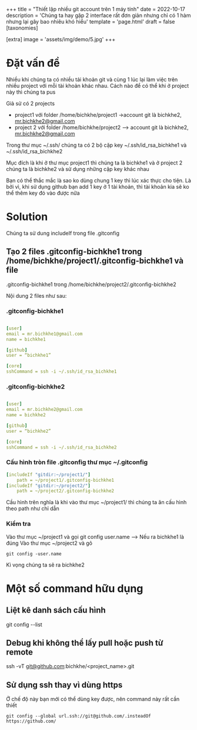 +++
title = "Thiết lập nhiều git account trên 1 máy tính"
date = 2022-10-17
description = 'Chúng ta hay gặp 2 interface rất đơn giản nhưng chỉ có 1 hàm nhưng lại gây bao nhiêu khó hiểu'
template = 'page.html'
draft = false
[taxonomies]

[extra]
image =  'assets/img/demo/5.jpg'
+++

# Đặt vấn đề

Nhiều khi chúng ta có nhiều tải khoản git và cùng 1 lúc lại làm việc trên nhiều project với mỗi tài khoản khác nhau. Cách nào để có thể khi ở project này thì chúng ta pus


Giả sử có 2 projects
- project1 với folder /home/bichkhe/project1 ->account git là bichkhe2, mr.bichkhe2@gmail.com
- project 2 với folder /home/bichkhe/project2 --> account git là bichkhe2, mr.bichkhe2@gmail.com

Trong thư mục ~/.ssh/ chúng ta có 2 bộ cặp key ~/.ssh/id_rsa_bichkhe1 và ~/.ssh/id_rsa_bichkhe2

Mục đích là khi ở thư mục project1 thì chúng ta là bichkhe1 và ở project 2 chúng ta là bichkhe2 và sử dụng những cặp key khác nhau

Bạn có thể thắc mắc là sao ko dùng chung 1 key thì lúc xác thực cho tiện. Là bởi vì, khi sử dụng github bạn add 1 key ở 1 tài khoản, thì tài khoản kia sẽ ko thể thêm key đó vào được nữa



# Solution

Chúng ta sử dung includeIf trong file .gitconfig
## Tạo 2 files .gitconfig-bichkhe1 trong /home/bichkhe/project1/.gitconfig-bichkhe1 và file
.gitconfig-bichkhe1  trong /home/bichkhe/project2/.gitconfig-bichkhe2

Nội dung 2 files như sau:

### .gitconfig-bichkhe1
```yaml

[user]
email = mr.bichkhe1@gmail.com
name = bichkhe1

[github]
user = “bichkhe1”

[core]
sshCommand = ssh -i ~/.ssh/id_rsa_bichkhe1                                    
```
### .gitconfig-bichkhe2
```yaml

[user]
email = mr.bichkhe2@gmail.com
name = bichkhe2

[github]
user = “bichkhe2”

[core]
sshCommand = ssh -i ~/.ssh/id_rsa_bichkhe2                                  
```


### Cấu hình tròn file .gitconfig thư mục ~/.gitconfig

```yaml
[includeIf "gitdir:~/project1/"]
    path = ~/project1/.gitconfig-bichkhe1
[includeIf "gitdir:~/project2/"]
    path = ~/project2/.gitconfig-bichkhe2
```
Cầu hình trên nghĩa là khi vào thư mục ~/project1/ thì chúng ta ăn cấu hình theo path như chỉ dẫn

### Kiểm tra
Vào thư mục ~/project1 và gọi git config user.name --> Nếu ra bichkhe1 là đúng
Vào thư mục ~/project2 và gõ 

```shell
git config -user.name
```
Kì vọng chúng ta sẽ ra bichkhe2



# Một số command hữu dụng

## Liệt kê danh sách cấu hình
git config --list 

## Debug khi không thể lấy pull hoặc push  từ remote 

ssh -vT git@github.com:bichkhe/<project_name>.git

## Sử dụng ssh thay vì dùng https

Ở chế độ này bạn mới có thể dùng key được, nên command này rất cần thiết
```shell
git config --global url.ssh://git@github.com/.insteadOf https://github.com/
```


